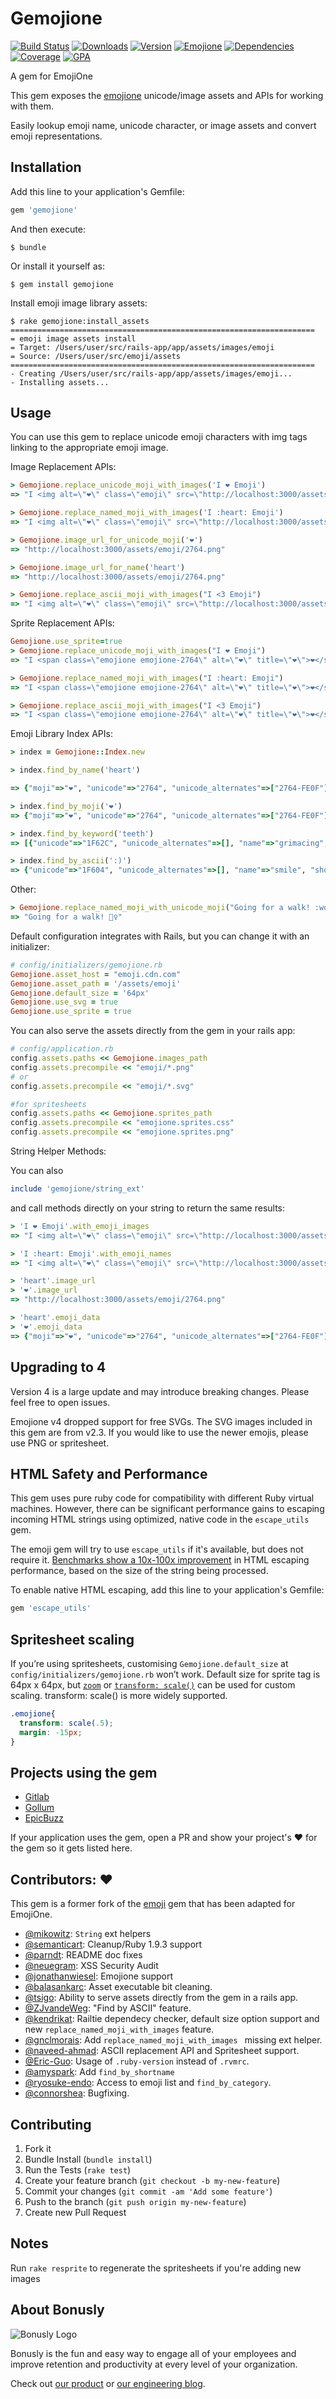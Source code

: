 # Gemojione

[![Build Status][travisUrl]][travisProject] [![Downloads][downs]][rubyUrl] [![Version][version]][rubyUrl]
[![Emojione][emojiver]][emojionelink]
[![Dependencies][gemnasiumDeps]][gemnasiumProject] [![Coverage][coverage]][codeclimate] [![GPA][gpa]][codeClimate]

A gem for EmojiOne

This gem exposes the [emojione](http://emojione.com/) unicode/image assets and APIs for working with them.

Easily lookup emoji name, unicode character, or image assets and convert emoji representations.

## Installation

Add this line to your application's Gemfile:

```ruby
gem 'gemojione'
```

And then execute:

    $ bundle

Or install it yourself as:

    $ gem install gemojione

Install emoji image library assets:

    $ rake gemojione:install_assets
    ====================================================================
    = emoji image assets install
    = Target: /Users/user/src/rails-app/app/assets/images/emoji
    = Source: /Users/user/src/emoji/assets
    ====================================================================
    - Creating /Users/user/src/rails-app/app/assets/images/emoji...
    - Installing assets...

## Usage

You can use this gem to replace unicode emoji characters with img tags linking to the appropriate emoji image.

Image Replacement APIs:

```ruby
> Gemojione.replace_unicode_moji_with_images('I ❤ Emoji')
=> "I <img alt=\"❤\" class=\"emoji\" src=\"http://localhost:3000/assets/emoji/2764.png\"> Emoji"

> Gemojione.replace_named_moji_with_images('I :heart: Emoji')
=> "I <img alt=\"❤\" class=\"emoji\" src=\"http://localhost:3000/assets/emoji/2764.png\"> Emoji"

> Gemojione.image_url_for_unicode_moji('❤')
=> "http://localhost:3000/assets/emoji/2764.png"

> Gemojione.image_url_for_name('heart')
=> "http://localhost:3000/assets/emoji/2764.png"

> Gemojione.replace_ascii_moji_with_images("I <3 Emoji")
=> "I <img alt=\"❤\" class=\"emoji\" src=\"http://localhost:3000/assets/emoji/2764.png\"> Emoji"
```

Sprite Replacement APIs:

```ruby
Gemojione.use_sprite=true
> Gemojione.replace_unicode_moji_with_images("I ❤ Emoji")
=> "I <span class=\"emojione emojione-2764\" alt=\"❤\" title=\"❤\">❤</span> Emoji"

> Gemojione.replace_named_moji_with_images("I :heart: Emoji")
=> "I <span class=\"emojione emojione-2764\" alt=\"❤\" title=\"❤\">❤</span> Emoji"

> Gemojione.replace_ascii_moji_with_images("I <3 Emoji")
=> "I <span class=\"emojione emojione-2764\" alt=\"❤\" title=\"❤\">❤</span> Emoji"

```

Emoji Library Index APIs:

```ruby
> index = Gemojione::Index.new

> index.find_by_name('heart')

=> {"moji"=>"❤", "unicode"=>"2764", "unicode_alternates"=>["2764-FE0F"], "name"=>"heart", "shortname"=>":heart:", "category"=>"symbols", "aliases"=>[], "aliases_ascii"=>["<3"], "keywords"=>["like", "love", "red", "pink", "black", "heart", "love", "passion", "romance", "intense", "desire", "death", "evil", "cold", "valentines"], "description"=>"heavy black heart"}

> index.find_by_moji('❤')
=> {"moji"=>"❤", "unicode"=>"2764", "unicode_alternates"=>["2764-FE0F"], "name"=>"heart", "shortname"=>":heart:", "category"=>"symbols", "aliases"=>[], "aliases_ascii"=>["<3"], "keywords"=>["like", "love", "red", "pink", "black", "heart", "love", "passion", "romance", "intense", "desire", "death", "evil", "cold", "valentines"], "description"=>"heavy black heart"}

> index.find_by_keyword('teeth')
=> [{"unicode"=>"1F62C", "unicode_alternates"=>[], "name"=>"grimacing", "shortname"=>":grimacing:", "category"=>"people", "aliases"=>[], "aliases_ascii"=>[], "keywords"=>["face", "grimace", "teeth", "disapprove", "pain", "silly", "smiley", "emotion", "selfie"], "moji"=>"😬", "description"=>"grimacing face"}, {"unicode"=>"1F479", "unicode_alternates"=>[], "name"=>"japanese_ogre", "shortname"=>":japanese_ogre:", "category"=>"people", "aliases"=>[], "aliases_ascii"=>[], "keywords"=>["monster", "japanese", "oni", "demon", "troll", "ogre", "folklore", "devil", "mask", "theater", "horns", "teeth"], "moji"=>"👹", "description"=>"japanese ogre"}]

> index.find_by_ascii(':)')
=> {"unicode"=>"1F604", "unicode_alternates"=>[], "name"=>"smile", "shortname"=>":smile:", "category"=>"people", "aliases"=>[], "aliases_ascii"=>[":)", ":-)", "=]", "=)", ":]"], "keywords"=>["face", "funny", "haha", "happy", "joy", "laugh", "smile", "smiley", "smiling", "emotion"], "moji"=>"😄","description"=>"smiling face with open mouth and smiling eyes"}
```

Other:

```ruby
> Gemojione.replace_named_moji_with_unicode_moji("Going for a walk! :woman_walking:")
=> "Going for a walk! 🚶‍♀️"
```

Default configuration integrates with Rails, but you can change it with an initializer:

```ruby
# config/initializers/gemojione.rb
Gemojione.asset_host = "emoji.cdn.com"
Gemojione.asset_path = '/assets/emoji'
Gemojione.default_size = '64px'
Gemojione.use_svg = true
Gemojione.use_sprite = true
```

You can also serve the assets directly from the gem in your rails app:

```ruby
# config/application.rb
config.assets.paths << Gemojione.images_path
config.assets.precompile << "emoji/*.png"
# or
config.assets.precompile << "emoji/*.svg"

#for spritesheets
config.assets.paths << Gemojione.sprites_path
config.assets.precompile << "emojione.sprites.css"
config.assets.precompile << "emojione.sprites.png"
```

String Helper Methods:

You can also

```ruby
include 'gemojione/string_ext'
```

and call methods directly on your string to return the same results:

```ruby
> 'I ❤ Emoji'.with_emoji_images
=> "I <img alt=\"❤\" class=\"emoji\" src=\"http://localhost:3000/assets/emoji/2764.png\"> Emoji"

> 'I :heart: Emoji'.with_emoji_names
=> "I <img alt=\"❤\" class=\"emoji\" src=\"http://localhost:3000/assets/emoji/2764.png\"> Emoji"

> 'heart'.image_url
> '❤'.image_url
=> "http://localhost:3000/assets/emoji/2764.png"

> 'heart'.emoji_data
> '❤'.emoji_data
=> {"moji"=>"❤", "unicode"=>"2764", "unicode_alternates"=>["2764-FE0F"], "name"=>"heart", "shortname"=>":heart:", "category"=>"symbols", "aliases"=>[], "aliases_ascii"=>["<3"], "keywords"=>["like", "love", "red", "pink", "black", "heart", "love", "passion", "romance", "intense", "desire", "death", "evil", "cold", "valentines"], "description"=>"heavy black heart"}
```

## Upgrading to 4
Version 4 is a large update and may introduce breaking changes. Please feel free to open issues.

Emojione v4 dropped support for free SVGs. The SVG images included in this gem are from v2.3. If you would like to use the newer emojis, please use PNG or spritesheet.

## HTML Safety and Performance

This gem uses pure ruby code for compatibility with different Ruby virtual machines.  However, there can be significant performance gains to escaping incoming HTML strings using optimized, native code in the `escape_utils` gem.

The emoji gem will try to use `escape_utils` if it's available, but does not require it.  [Benchmarks show a 10x-100x improvement](https://gist.github.com/wpeterson/c851be471bd91868716c) in HTML escaping performance, based on the size of the string being processed.

To enable native HTML escaping, add this line to your application's Gemfile:

```ruby
gem 'escape_utils'
```

## Spritesheet scaling
If you’re using spritesheets, customising `Gemojione.default_size` at `config/initializers/gemojione.rb` won’t work. Default size for sprite tag is 64px x 64px, but [`zoom`](http://caniuse.com/#feat=css-zoom) or [`transform: scale()`](http://caniuse.com/#feat=transforms2d) can be used for custom scaling. transform: scale() is more widely supported.

```css
.emojione{
  transform: scale(.5);
  margin: -15px;
}
```

## Projects using the gem

* [Gitlab](https://github.com/gitlabhq/gitlabhq)
* [Gollum](https://github.com/gollum/gollum)
* [EpicBuzz](https://www.epicbuzz.net)

If your application uses the gem, open a PR and show your project's :heart: for the gem so it gets listed here.


## Contributors: :heart:

This gem is a former fork of the [emoji](https://github.com/wpeterson/emoji) gem that has been adapted for EmojiOne.

* [@mikowitz](https://github.com/mikowitz): `String` ext helpers
* [@semanticart](https://github.com/semanticart): Cleanup/Ruby 1.9.3 support
* [@parndt](https://github.com/parndt): README doc fixes
* [@neuegram](https://github.com/neuegram): XSS Security Audit
* [@jonathanwiesel](https://github.com/jonathanwiesel): Emojione support
* [@balasankarc](https://github.com/balasankarc): Asset executable bit cleaning.
* [@tsigo](https://github.com/tsigo): Ability to serve assets directly from the gem in a rails app.
* [@ZJvandeWeg](https://github.com/ZJvandeWeg): "Find by ASCII" feature.
* [@kendrikat](https://github.com/kendrikat): Railtie dependecy checker, default size option support and new `replace_named_moji_with_images` feature.
* [@gnclmorais](https://github.com/gnclmorais): Add `replace_named_moji_with_images ` missing ext helper.
* [@naveed-ahmad](https://github.com/naveed-ahmad): ASCII replacement API and Spritesheet support.
* [@Eric-Guo](https://github.com/Eric-Guo): Usage of `.ruby-version` instead of `.rvmrc`.
* [@amyspark](https://github.com/amyspark): Add `find_by_shortname`
* [@ryosuke-endo](https://github.com/ryosuke-endo): Access to emoji list and `find_by_category`.
* [@connorshea](https://github.com/connorshea): Bugfixing.

## Contributing

1. Fork it
2. Bundle Install (`bundle install`)
3. Run the Tests (`rake test`)
2. Create your feature branch (`git checkout -b my-new-feature`)
3. Commit your changes (`git commit -am 'Add some feature'`)
4. Push to the branch (`git push origin my-new-feature`)
5. Create new Pull Request

## Notes
Run `rake resprite` to regenerate the spritesheets if you're adding new images

## About Bonusly

![Bonusly Logo](https://bonusly-files.s3.amazonaws.com/bonusly-logo.png?small)

Bonusly is the fun and easy way to engage all of your employees and improve retention and productivity at every level of your organization.

Check out [our product](https://bonus.ly) or [our engineering blog](https://engineering.bonus.ly).

[emojionelink]: https://www.emojione.com/blog/emojione-45-now-available
[emojiver]:
https://img.shields.io/badge/emojione-v4.5-blue.svg
[travisUrl]: https://travis-ci.org/jonathanwiesel/gemojione.svg?branch=master
[travisProject]: https://travis-ci.org/jonathanwiesel/gemojione
[downs]: https://img.shields.io/gem/dt/gemojione.svg
[version]: https://img.shields.io/gem/v/gemojione.svg
[rubyUrl]: https://rubygems.org/gems/gemojione
[gemnasiumDeps]: https://img.shields.io/gemnasium/jonathanwiesel/gemojione.svg
[gemnasiumProject]: https://gemnasium.com/jonathanwiesel/gemojione
[coverage]: https://img.shields.io/codeclimate/coverage/github/jonathanwiesel/gemojione.svg
[codeclimate]: https://codeclimate.com/github/jonathanwiesel/gemojione
[gpa]: https://img.shields.io/codeclimate/github/jonathanwiesel/gemojione.svg

